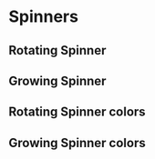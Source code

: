 # Spinners

## Rotating Spinner

<code-preview>
  <template>
    <div class="inline-block w-8 h-8 border-4 border-gray-800 rounded-full border-t-transparent animate-spin" role="status">
      <span class="sr-only">Loading...</span>
    </div>
  </template>
</code-preview>

## Growing Spinner

<code-preview>
  <template>
    <div class="inline-block w-4 h-4 m-2 bg-gray-800 rounded-full animate-ping" role="status">
      <span class="sr-only">Loading...</span>
    </div>
  </template>
</code-preview>

## Rotating Spinner colors

<code-preview>
  <template>
    <div class="inline-block w-8 h-8 border-4 border-blue-500 rounded-full border-t-transparent animate-spin" role="status">
      <span class="sr-only">Loading...</span>
    </div>
    <div class="inline-block w-8 h-8 border-4 border-gray-500 rounded-full border-t-transparent animate-spin" role="status">
      <span class="sr-only">Loading...</span>
    </div>
    <div class="inline-block w-8 h-8 border-4 border-green-500 rounded-full border-t-transparent animate-spin" role="status">
      <span class="sr-only">Loading...</span>
    </div>
    <div class="inline-block w-8 h-8 border-4 border-red-500 rounded-full border-t-transparent animate-spin" role="status">
      <span class="sr-only">Loading...</span>
    </div>
    <div class="inline-block w-8 h-8 border-4 border-yellow-500 rounded-full border-t-transparent animate-spin" role="status">
      <span class="sr-only">Loading...</span>
    </div>
    <div class="inline-block w-8 h-8 border-4 border-teal-500 rounded-full border-t-transparent animate-spin" role="status">
      <span class="sr-only">Loading...</span>
    </div>
    <div class="inline-block w-8 h-8 border-4 border-gray-200 rounded-full border-t-transparent animate-spin" role="status">
      <span class="sr-only">Loading...</span>
    </div>
    <div class="inline-block w-8 h-8 border-4 border-gray-800 rounded-full border-t-transparent animate-spin" role="status">
      <span class="sr-only">Loading...</span>
    </div>
  </template>
</code-preview>

## Growing Spinner colors

<code-preview>
  <template>
    <div class="inline-block w-4 h-4 m-2 bg-blue-500 rounded-full animate-ping" role="status">
      <span class="sr-only">Loading...</span>
    </div>
    <div class="inline-block w-4 h-4 m-2 bg-gray-500 rounded-full animate-ping" role="status">
      <span class="sr-only">Loading...</span>
    </div>
    <div class="inline-block w-4 h-4 m-2 bg-green-500 rounded-full animate-ping" role="status">
      <span class="sr-only">Loading...</span>
    </div>
    <div class="inline-block w-4 h-4 m-2 bg-red-500 rounded-full animate-ping" role="status">
      <span class="sr-only">Loading...</span>
    </div>
    <div class="inline-block w-4 h-4 m-2 bg-yellow-500 rounded-full animate-ping" role="status">
      <span class="sr-only">Loading...</span>
    </div>
    <div class="inline-block w-4 h-4 m-2 bg-teal-500 rounded-full animate-ping" role="status">
      <span class="sr-only">Loading...</span>
    </div>
    <div class="inline-block w-4 h-4 m-2 bg-gray-200 rounded-full animate-ping" role="status">
      <span class="sr-only">Loading...</span>
    </div>
    <div class="inline-block w-4 h-4 m-2 bg-gray-800 rounded-full animate-ping" role="status">
      <span class="sr-only">Loading...</span>
    </div>
  </template>
</code-preview>
